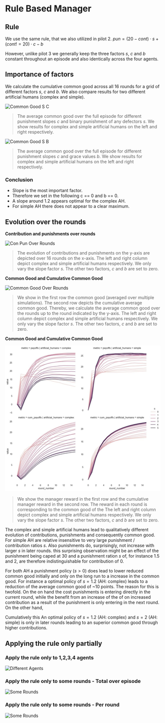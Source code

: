 # Rule Based Manager

## Rule

We use the same rule, that we also utilized in pilot 2.
$pun = (20-cont) \cdot s + (cont != 20) \cdot  c - b$

However, unlike pilot 3 we generally keep the three factors $s$, $c$ and $b$
constant throughout an episode and also identically across the four agents.

## Importance of factors

We calculate the cumulative common good across all 16 rounds for a grid of
different factors $s$, $c$ and $b$. We also compare results for two different
artificial humans (complex and simple).

![Common Good S C](../notebooks/manager_evaluation/plots/v1_2_1/common_good_s_c.jpg)

> The average common good over the full episode for different punishment slopes $c$ and binary
> punishment of any defectors $s$. We show
> results for complex and simple artificial humans on the left and right
> respectively.

![Common Good S B](../notebooks/manager_evaluation/plots/v1_2_1/common_good_s_b.jpg)

> The average common good over the full episode for different punishment slopes
> $c$ and grace values $b$. We show
> results for complex and simple artificial humans on the left and right
> respectively.

### Conclusion

- Slope is the most important factor.
- Therefore we set in the following c == 0 and b == 0.
- A slope around 1.2 appears optimal for the complex AH.
- For simple AH there does not appear to a clear maximum.

## Evolution over the rounds

**Contribution and punishments over rounds**

![Con Pun Over Rounds](../notebooks/manager_evaluation/plots/v1_2_1/over_rounds.jpg)

> The evolution of contributions and punishments on the y-axis are depicted over
> 16 rounds on the x-axis.
> The left and right column depict complex and simple artificial humans
> respectively. We only vary the slope factor $s$. The other two factors, $c$
> and $b$ are set to zero.

**Common Good and Cumulative Common Good**

![Common Good Over Rounds](../notebooks/manager_evaluation/plots/v1_2_1/over_rounds_cg.jpg)

> We show in the first row the common good (averaged over multiple simulations).
> The second row depicts the cumulative average common good. Thereby, we
> calculate the average common good over the rounds up to the round indicated
> by the y-axis.
> The left and right column depict complex and simple artificial humans
> respectively. We only vary the slope factor $s$. The other two factors, $c$
> and $b$ are set to zero.

**Common Good and Cumulative Common Good**

![Manager Reward Over Rounds](../notebooks/manager_evaluation/plots/v1_2_1/over_rounds_rew.jpg)

> We show the manager reward in the first row and the cumulative manager reward
> in the second row. The reward in each round is corresponding to the common
> good of the
> The left and right column depict complex and simple artificial humans
> respectively. We only vary the slope factor $s$. The other two factors, $c$
> and $b$ are set to zero.

The complex and simple artificial humans lead to qualitatively different
evolution of contributions, punishments and consequently common good. For simple
AH are relative insensitive to very large punishment / contribution ratios $s$.
Also punishments do, surprisingly, not increase with larger $s$ in later rounds.
this surprising observation might be an effect of the punishment being caped at
30 and a punishment ration $s$ of, for instance 1.5 and 2, are therefore
indistinguishable for contribution of 0.

For both AH a punishment policy ($s > 0$) does lead to lower reduced common good
initially and only on the long run to a increase in the common good. For
instance a optimal policy of $s = 1.2$ (AH: complex) leads to a reduction of the
average common good of ~10 points. The reason for this is twofold. On the on
hand the cost punishments is entering directly in the current round, while the benefit from an increase of the
of on increased contribution as a result of the punishment is only entering in
the next round. On the other hand,

Cumulatively this
An optimal policy of $s = 1.2$ (AH: complex) and $s = 2$ (AH: simple) is only in
later rounds leading to an superior common good through higher contributions.

## Applying the rule only partially

### Apply the rule only to 1,2,3,4 agents

![Different Agents](../notebooks/manager_evaluation/plots/v1_agents_1/metric_ah.jpg)

### Apply the rule only to some rounds - Total over episode

![Some Rounds](../notebooks/manager_evaluation/plots/v1_rounds_1/metric_ah.jpg)

### Apply the rule only to some rounds - Per round

![Some Rounds](../notebooks/manager_evaluation/plots/v1_rounds_1/metric_ah.jpg)
